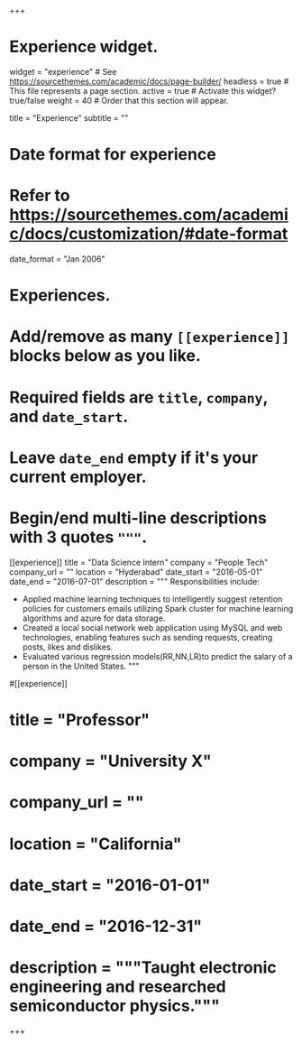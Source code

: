 +++
# Experience widget.
widget = "experience"  # See https://sourcethemes.com/academic/docs/page-builder/
headless = true  # This file represents a page section.
active = true  # Activate this widget? true/false
weight = 40  # Order that this section will appear.

title = "Experience"
subtitle = ""

# Date format for experience
#   Refer to https://sourcethemes.com/academic/docs/customization/#date-format
date_format = "Jan 2006"

# Experiences.
#   Add/remove as many `[[experience]]` blocks below as you like.
#   Required fields are `title`, `company`, and `date_start`.
#   Leave `date_end` empty if it's your current employer.
#   Begin/end multi-line descriptions with 3 quotes `"""`.
[[experience]]
  title = "Data Science Intern"
  company = "People Tech"
  company_url = ""
  location = "Hyderabad"
  date_start = "2016-05-01"
  date_end = "2016-07-01"
  description = """
  Responsibilities include:

  * Applied machine learning techniques to intelligently suggest retention policies for customers emails
utilizing Spark cluster for machine learning algorithms and azure for data storage.
  * Created a local social network web application using MySQL and web technologies, enabling features
such as sending requests, creating posts, likes and dislikes.
  * Evaluated various regression models(RR,NN,LR)to predict the salary of a person in the United States.
  """

#[[experience]]
#  title = "Professor"
#  company = "University X"
#  company_url = ""
#  location = "California"
#  date_start = "2016-01-01"
#  date_end = "2016-12-31"
#  description = """Taught electronic engineering and researched semiconductor physics."""

+++
